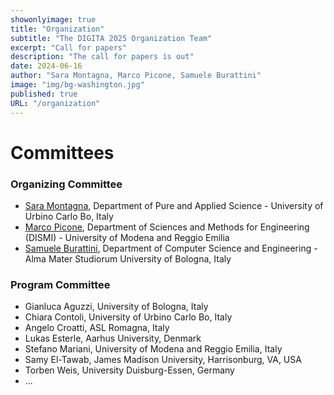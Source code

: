```yaml
---
showonlyimage: true
title: "Organization"
subtitle: "The DIGITA 2025 Organization Team"
excerpt: "Call for papers"
description: "The call for papers is out"
date: 2024-06-16
author: "Sara Montagna, Marco Picone, Samuele Burattini"
image: "img/bg-washington.jpg"
published: true
URL: "/organization"
---
```

# Committees

### Organizing Committee

* [Sara Montagna](https://www.uniurb.it/persone/sara-montagna), Department of Pure and Applied Science - University of Urbino Carlo Bo, Italy
* [Marco Picone](https://www.marcopicone.net/), Department of Sciences and Methods for Engineering (DISMI) - University of Modena and
Reggio Emilia
* [Samuele Burattini](https://www.unibo.it/sitoweb/samuele.burattini/en), Department of Computer Science and Engineering - Alma Mater Studiorum University of Bologna, Italy

### Program Committee

* Gianluca Aguzzi, University of Bologna, Italy
* Chiara Contoli, University of Urbino Carlo Bo, Italy
* Angelo Croatti, ASL Romagna, Italy
* Lukas Esterle, Aarhus University, Denmark
* Stefano Mariani, University of Modena and Reggio Emilia, Italy
* Samy El-Tawab, James Madison University, Harrisonburg, VA, USA
* Torben Weis, University Duisburg-Essen, Germany
* ...



